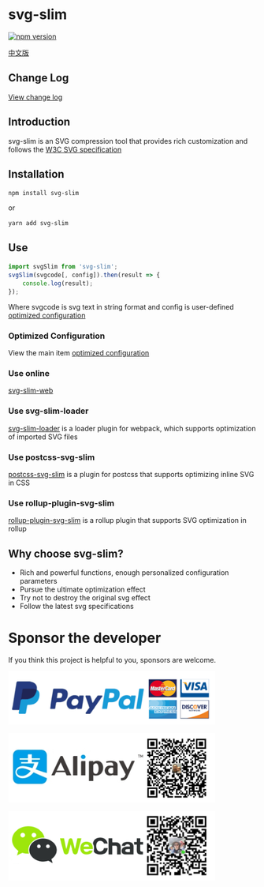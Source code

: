 # svg-slim

[![npm version](https://badge.fury.io/js/svg-slim.svg)](https://badge.fury.io/js/svg-slim)

 [中文版](./README-cn.md)

## Change Log

[View change log](./CHANGELOG.md)

## Introduction

svg-slim is an SVG compression tool that provides rich customization and follows the [W3C SVG specification](https://www.w3.org/TR/SVG/)

## Installation
```
npm install svg-slim
```

or

```
yarn add svg-slim
```

## Use
```js
import svgSlim from 'svg-slim';
svgSlim(svgcode[, config]).then(result => {
	console.log(result);
});
```

Where svgcode is svg text in string format and config is user-defined [optimized configuration](docs/en/config.md)

### Optimized Configuration

View the main item [optimized configuration](docs/en/config.md)

### Use online

[svg-slim-web](https://benboba.github.io/svg-slim-web/)

### Use svg-slim-loader

[svg-slim-loader](https://github.com/benboba/svg-slim-loader) is a loader plugin for webpack, which supports optimization of imported SVG files

### Use postcss-svg-slim

[postcss-svg-slim](https://github.com/benboba/postcss-svg-slim) is a plugin for postcss that supports optimizing inline SVG in CSS

### Use rollup-plugin-svg-slim

[rollup-plugin-svg-slim](https://github.com/benboba/rollup-plugin-svg-slim) is a rollup plugin that supports SVG optimization in rollup

## Why choose svg-slim?

* Rich and powerful functions, enough personalized configuration parameters
* Pursue the ultimate optimization effect
* Try not to destroy the original svg effect
* Follow the latest svg specifications

# Sponsor the developer

If you think this project is helpful to you, sponsors are welcome.

[<img src="docs/assets/paypal.png" width="420">](https://www.paypal.com/paypalme/benboba)
<p><img src="docs/assets/alipay.png" width="420"></p>
<p><img src="docs/assets/wechat.png" width="420"></p>
